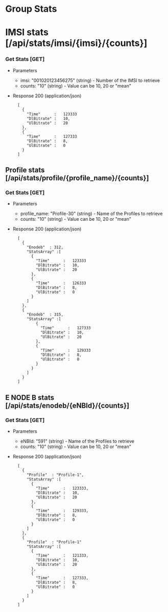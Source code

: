 # Group Stats

# IMSI stats [/api/stats/imsi/{imsi}/{counts}]

### Get Stats [GET]

+ Parameters
    + imsi: "001020123456275" (string) - Number of the IMSI to retrieve
    + counts: "10" (string) - Value can be 10, 20 or  "mean"

+ Response 200 (application/json)
      
        [
          {
            "Time"      :   123333 
            "DlBitrate" :   10,
            "UlBitrate" :   20
          },
          {
            "Time"      :   127333
            "DlBitrate" :   8,
            "UlBitrate" :   0
          }
        ]

## Profile stats [/api/stats/profile/{profile_name}/{counts}]

### Get Stats [GET]

+ Parameters
    + profile_name: "Profile-30" (string) - Name of the Profiles to retrieve
    + counts: "10" (string) - Value can be 10, 20 or  "mean"

+ Response 200 (application/json)
      
        [
          {
            "Enodeb"  : 312,
            "StatsArray" :[
              { 
                "Time"      :   123333
                "DlBitrate" :   10,
                "UlBitrate" :   20 
              },
              {
                "Time"      :   126333
                "DlBitrate" :   8,
                "UlBitrate" :   0 
              }
            ]
          },
          {
            "Enodeb"  : 315,
            "StatsArray" :[
                {
                  "Time"      :   127333
                  "DlBitrate" :   10,
                  "UlBitrate" :   20 
                },
                {
                  "Time"      :   129333
                  "DlBitrate" :   8,
                  "UlBitrate" :   0 
                }
              }
            ]
          }
        ]

## E NODE B stats [/api/stats/enodeb/{eNBId}/{counts}]

### Get Stats [GET]

+ Parameters
    + eNBId: "591" (string) - Name of the Profiles to retrieve
    + counts: "10" (string) - Value can be 10, 20 or  "mean"

+ Response 200 (application/json)

        [
          {
            "Profile"  : "Profile-1",
            "StatsArray" :[
              {
                "Time"      :   123333,
                "DlBitrate" :   10,
                "UlBitrate" :   20 
              },
              {
                "Time"      :   129333,
                "DlBitrate" :   8,
                "UlBitrate" :   0 
              }
            ]
          },
          {
            "Profile"  : "Profile-1"
            "StatsArray" :[
              {
                "Time"      :   121333,
                "DlBitrate" :   10,
                "UlBitrate" :   20 
              },
              {
                "Time"      :   127333,
                "DlBitrate" :   8,
                "UlBitrate" :   0 
              }
            ]
          }
        ]

